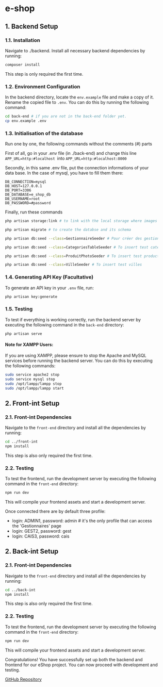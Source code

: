 # e-shop

## 1. Backend Setup

### 1.1. Installation

Navigate to ./backend. Install all necessary backend dependencies by running:

```bash
composer install
```

This step is only required the first time.

### 1.2. Environment Configuration

In the backend directory, locate the `env.example` file and make a copy of it. Rename the copied file to `.env`. You can do this by running the following command:

```bash
cd back-end # if you are not in the back-end folder yet.
cp env.example .env
```

### 1.3. Initialisation of the database

Run one by one, the following commands without the comments (#) parts

First of all, go in your .env file (in ./back-end) and change this line `APP_URL=http:#localhost `into `APP_URL=http:#localhost:8000`

Secondly, in this same .env file, put the connection informations of your data base. In the case of mysql, you have to fill them there:

```
DB_CONNECTION=mysql
DB_HOST=127.0.0.1
DB_PORT=3306
DB_DATABASE=e_shop_db
DB_USERNAME=root
DB_PASSWORD=#password
```

Finally, run these commands

```bash
php artisan storage:link # to link with the local storage where images are located.

php artisan migrate # to create the databse and its schema

php artisan db:seed --class=GestionnaireSeeder # Pour créer des gestionnaires fictifs

php artisan db:seed --class=CategoriesTableSeeder # To insert test categories

php artisan db:seed --class=ProduitPhotoSeeder # To insert test products and their images

php artisan db:seed --class=VilleSeeder # To insert test villes
```

### 1.4. Generating API Key (Facultative)

To generate an API key in your `.env` file, run:

```bash
php artisan key:generate
```

### 1.5. Testing

To test if everything is working correctly, run the backend server by executing the following command in the `back-end` directory:

```bash
php artisan serve
```

#### Note for XAMPP Users:

If you are using XAMPP, please ensure to stop the Apache and MySQL services before running the backend server. You can do this by executing the following commands:

```bash
sudo service apache2 stop
sudo service mysql stop
sudo /opt/lampp/lampp stop
sudo /opt/lampp/lampp start
```

## 2. Front-int Setup

### 2.1. Front-int Dependencies

Navigate to the `front-end` directory and install all the dependencies by running:

```bash
cd ../front-int
npm install
```

This step is also only required the first time.

### 2.2. Testing

To test the frontend, run the development server by executing the following command in the `front-end` directory:

```bash
npm run dev
```

This will compile your frontend assets and start a development server.

Once connected there are by default three profile:

- login: ADMIN1, password: admin # it's the only profile that can access the 'Gestionnaires' page
- login: GEST2, password: gest
- login: CAIS3, password: cais

## 2. Back-int Setup

### 2.1. Front-int Dependencies

Navigate to the `front-end` directory and install all the dependencies by running:

```bash
cd ../back-int
npm install
```

This step is also only required the first time.

### 2.2. Testing

To test the frontend, run the development server by executing the following command in the `front-end` directory:

```bash
npm run dev
```

This will compile your frontend assets and start a development server.

Congratulations! You have successfully set up both the backend and frontend for our eShop project. You can now proceed with development and testing.

[GitHub Repository](https:#github.com/KpihX/e-shop/)
